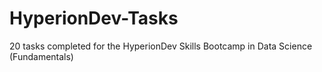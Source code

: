 # HyperionDev-Tasks
20 tasks completed for the HyperionDev Skills Bootcamp in Data Science (Fundamentals)
